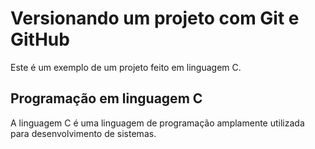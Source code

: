 # Versionando um projeto com Git e GitHub

Este é um exemplo de um projeto feito em linguagem C.

## Programação em linguagem C
A linguagem C é uma linguagem de programação amplamente utilizada para desenvolvimento de sistemas.